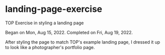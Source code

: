 # landing-page-exercise
TOP Exercise in styling a landing page

Began on Mon, Aug 15, 2022.
Completed on Fri, Aug 19, 2022.

After styling the page to match TOP's example landing page, I dressed it up to look like a photographer's portfolio page.


